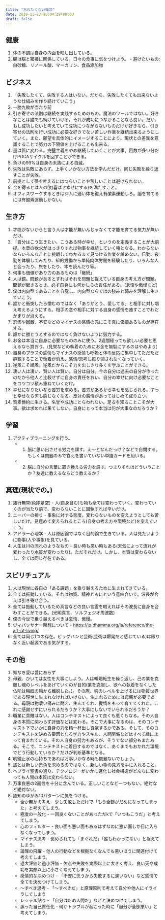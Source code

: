 ```yaml
---
title: "忘れたくない概念"
date: 2019-11-23T16:04:29+09:00
draft: false
---
```


## 健康
1. 体の不調は自身の内面を映し出している。
1. 腸は脳と密接に関係している。日々の食事に気をつけよう。 - 避けたいもの: 白砂糖、リノール酸、マーガリン、食品添加物

## ビジネス
1. 「失敗したくて、失敗する人はいない。だから、失敗したくても出来ないような仕組みを作り続けていこう」
1. 一勝九敗が当たり前
1. 引き寄せの法則は継続を実践するためのもの。魔法のツールではない。好きなことは誰でも続けていける。それが成功につながることなら良い。だが、もし成功したいと考えていて成功につながらないものだけが好きなら、引き寄せの法則を行い成功に必要な好きでない苦しい作業を継続出来るようにしていく。また、願望を具体的にイメージすることにより、現状との差異を意識することで努力の下限値を上げることも出来る。
1. 量は質に変わる。完璧主義をやめ継続していくことが大事。回数が多い分だけPDCAサイクルを回すことができる。
1. 負けの99%は自身の未熟による自滅。
1. 失敗は失敗にあらず。上手くいかない方法を学んだだけ。同じ失敗を繰り返すことが失敗。
1. 前提として夢を叶えるにはつらいことや苦しいことは避けられない。
1. 金を得るとは人の欲(喜ばせ幸せにする)を満たすこと。
1. オフィスワークするときはジムに通い体を鍛え有酸素運動しろ。脳を育てるには有酸素運動しかない。

## 生き方
1. 才能がないからと言う人は才能が無いんじゃなくて才能を育てる気力が無いだけ。
1. 「自分はこう生きたい、こうある時が幸せ」というのを定義することが大前提。本音の欲求がはっきりすれば物事を継続していく種となる。わからないならいろんなことに挑戦してわかるまで見つける作業を諦めない。日勤、夜勤を体験してみたり、知的労働から単純肉体労働を経験したり、いろんな人と会ったり、旅をしたり、本を読んだり等。
1. 何事も価値があり力のあるものは「継続」
1. 人は鏡。問題があるとすればそれを問題と捉えている自身の考え方が問題。問題が起きるとき、必ず自身にも何かしらの責任がある。(怠惰や傲慢など)
1. 僕は内向型であることを自覚し、内向型ならではの強みと弱みを理解し生きていこう。
1. 誰かと衝突したら憎むのではなく「ありがとう、愛してる」と相手に対し唱え考えるようにする。相手の念や相手に対する自身の感情を癒すことでわだかまりが消える。
1. 恐怖や困難、不安などのマイナスの感情の先にこそ真に価値あるものが存在する。
1. 誰かに勝とうとするのではなく負けないように努力する。
1. お金は本当に自身に必要なもののみに使う。2週間経っても欲しい必要と思えるなら買おう。(見栄などの執着のためにお金を無駄にするのはやめよう)
1. 自身のプラスの感情もマイナスの感情も呼吸と体の反応に集中してただただ静観することで執着が消え、感情/思考に振り回されなくなっていく。
1. 逆風こそ順風。逆風だからこそ力を出しきり多くを学ぶことができる。
1. 凄い人は凄い、賢い人は賢い。自分は自分。今の自分は過去の自分が作ったのだから他人と比較せずに自身の責任をおい、自分の幸せに向け必要なことをコツコツ積み重ねていくだけ。
1. 幸せになりたいなら苦労を求める。苦労があるから幸せを感じられる。ずっと幸せなら何も感じなくなる。反対の感情があってはじめて成り立つ。
1. 質素倹約に生きる。名誉や成功にとらわれない。足るを知ることこそが大事。欲は求めれば果てしない。自身にとって本当は何が大事なのだろうか？

## 学習
1. アクティブラーニングを行う。
   - 1. 脳に思い出させる労力を課す。え〜となんだっけ？などで自問する。もしくは問題のみで答えを書いていない単語カードを用いる。
   - 2. 脳に自分の言葉に置き換える労力を課す。つまりそれはどういうことか？友達に教えるならどう教えるか？

## 真理(現状での。)
1. 諸行無常(色即是空) - 人(自身含む)も物も全ては変わっていく。変わっていくのが当たり前で、変わらないことに固執すれば辛いだけ。
1. ニーバーの祈り - 事象に対する態度。変わらないものを変えようとしても苦しいだけ。見極めて変えられるところ(自身の考え方や環境など)を変えていこう。
1. アドラー心理学 - 人は原因論ではなく目的論で生きている。人は見たいように物事(人や事象)を見ている。
1. 人生は川の流れのようなもの - 良い時も悪い時もある(天気によって流れが変わったり水質が変わったり)。ただそれだけ。しかし、本質は変わらないし、全ては同じ存在である。

## スピリチュアル
1. 人は現世に各自の「ある課題」を乗り越えるために生まれてきている。
1. 全ては振動している。それは物質、精神ともにという意味合いで。波長が合えば引き寄せ合う。
1. 全ては振動しているため真言などの良い言霊を唱えればその波長に自身を合わすことができる。(光明真言、ソルフェジオ周波数)
1. 僕の今世で乗り越えるべきは怠惰、傲慢。
1. ヴィパッサナー瞑想について - https://jp.dhamma.org/ja/reference/the-art-of-living/
1. 全ては同じ1つの存在。ビッグバンと芸術(芸術は爆発だと感じている)は限りなく近い起源である気がする。

## その他
1. 知なき愛は愛にあらず
1. 母親、ひいては女性を大事にしよう。人は輪廻転生を繰り返し、己の業を克服し魂のレベルをあげていくのが目的(業を克服し、欲への執着をなくした仏陀は輪廻の輪から離脱した。)。その際、魂のレベルを上げるには物質世界である現世に生まれなければいけない。生まれるためには母親が必要である。母親は物凄い痛みに耐え、生んでくれ、愛情をもって育ててくれた。これに感謝せずにいられるだろうか？大事にしないでいられるだろうか？
1. 職業に貴賤はない。人はコンテキストによって良くも悪くもなる。その人自身の本質に関わらず評価などは変わる。そこで大事になるのは、そのコンテキスト下でいかに自身の力を精一杯出し貢献するかである。そして、そのコンテキストを決める要因となる学力やスキル、人間関係などはすべて縁によって育まれている。その人自身の努力もあるが、そうでない部分もまたある。そこで、コンテキストに着目するのではなく、あくまでもおかれた環境でどう行動しているか？だけが判断基準となる。
1. 明鏡止水の心持ちであれば万事いかなる時も問題ないでしょう。
1. 旅とは新しい景色を求めるのではなく、新しい物の見方を手に入れること。
1. ヘブライ聖書の通り、テクノロジーがいかに進化し社会構造がどんなに変わっても人間の本質は変わらない。
1. 万事良悪の2面性を十分に含んでいる。正しいことなど一つもない。絶対など絶対ない。
1. 認知のゆがみ10パターンに気をつける。
   - 全か無かの考え - 少し失敗しただけで「もう全部がだめになってしまった」と考えてしまう。
   - 極度の一般化 - 一回良くないことがあっただkで「いつもこうだ」と考えてしまう。
   - 心のフィルター - 良い面も悪い面もあるはずなのに悪い面しか目に入らなくなってしまう。
   - マイナス思考 - 褒められても「まぐれだ」「誰もわかってない」と捉えてしまう。
   - 論理の飛躍 - 他人の行動などを根拠なくなんでも悪いほうに関連付けて考えてしまう。
   - 過大評価と過小評価 - 欠点や失敗を実際以上に大きく考え、良い天や成功を実際以上に小さく考えてしまう。
   - 感情的な決めつけ - 「不安に思うから失敗するに違いない」など感情で全てを決めつけてしまう。
   - 〜すべき思考 - 「〜すべきだ」と原理原則で考えて自分や他人にイライラしてしまう
   - レッテル貼り - 「自分はだめ人間だ」などと決めつけてしまう。
   - 誤った自己責任化 - 何かトラブルが起こった時に「自分が全部悪い」と考えてしまう。
